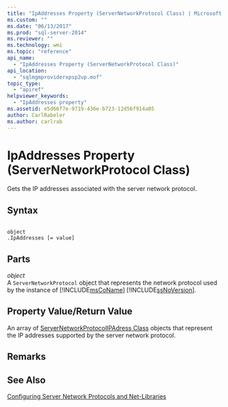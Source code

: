 ```yaml
---
title: "IpAddresses Property (ServerNetworkProtocol Class) | Microsoft Docs"
ms.custom: ""
ms.date: "06/13/2017"
ms.prod: "sql-server-2014"
ms.reviewer: ""
ms.technology: wmi
ms.topic: "reference"
api_name: 
  - "IpAddresses Property (ServerNetworkProtocol Class)"
api_location: 
  - "sqlmgmproviderxpsp2up.mof"
topic_type: 
  - "apiref"
helpviewer_keywords: 
  - "IpAddresses property"
ms.assetid: e5d66f7e-9719-436e-b723-12d56f914a05
author: CarlRabeler
ms.author: carlrab
---
```

# IpAddresses Property (ServerNetworkProtocol Class)
  Gets the IP addresses associated with the server network protocol.  
  
## Syntax  
  
```  
  
object  
.IpAddresses [= value]  
```  
  
## Parts  
 *object*  
 A `ServerNetworkProtocol` object that represents the network protocol used by the instance of [!INCLUDE[msCoName](../../../includes/msconame-md.md)] [!INCLUDE[ssNoVersion](../../../includes/ssnoversion-md.md)].  
  
## Property Value/Return Value  
 An array of [ServerNetworkProtocolIPAdress Class](../servernetworkprotocolipaddress-class/servernetworkprotocolipaddress-class.md) objects that represent the IP addresses supported by the server network protocol.  
  
## Remarks  
  
## See Also  
 [Configuring Server Network Protocols and Net-Libraries](https://msdn.microsoft.com/library/ms177485\(v=sql.100\).aspx)  
  
  
